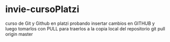 # invie-cursoPlatzi
curso de Git y Github en platzi
probando insertar cambios en GITHUB y luego tomarlos con PULL para traerlos a la copia local del repositorio
git pull origin master
